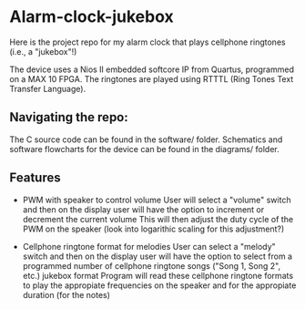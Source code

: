 # Alarm-clock-jukebox

Here is the project repo for my alarm clock that plays cellphone ringtones (i.e., a "jukebox"!)

The device uses a Nios II embedded softcore IP from Quartus, programmed on a MAX 10 FPGA. 
The ringtones are played using RTTTL (Ring Tones Text Transfer Language).

## Navigating the repo:

The C source code can be found in the software/ folder.
Schematics and software flowcharts for the device can be found in the diagrams/ folder.

## Features

- PWM with speaker to control volume 
User will select a "volume" switch and then on the display user
will have the option to increment or decrement the current volume
This will then adjust the duty cycle of the PWM on the speaker
(look into logarithic scaling for this adjustment?)

- Cellphone ringtone format for melodies
User can select a "melody" switch and then on the display
user will have the option to select from a programmed number
of cellphone ringtone songs ("Song 1, Song 2", etc.) jukebox format
Program will read these cellphone ringtone formats to play the appropiate frequencies
on the speaker and for the appropiate duration (for the notes)
